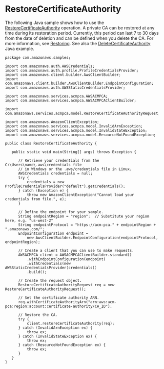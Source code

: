 # RestoreCertificateAuthority<a name="JavaApi-RestoreCertificateAuthority"></a>

The following Java sample shows how to use the [RestoreCertificateAuthority](https://docs.aws.amazon.com/acm-pca/latest/APIReference/API_RestoreCertificateAuthority.html) operation\. A private CA can be restored at any time during its restoration period\. Currently, this period can last 7 to 30 days from the date of deletion and can be defined when you delete the CA\. For more information, see [Restoring](PCARestoreCA.md)\. See also the [DeleteCertificateAuthority](JavaApi-DeleteCertificateAuthority.md) Java example\. 

```
package com.amazonaws.samples;

import com.amazonaws.auth.AWSCredentials;
import com.amazonaws.auth.profile.ProfileCredentialsProvider;
import com.amazonaws.client.builder.AwsClientBuilder;
import com.amazonaws.client.builder.AwsClientBuilder.EndpointConfiguration;
import com.amazonaws.auth.AWSStaticCredentialsProvider;

import com.amazonaws.services.acmpca.AWSACMPCA;
import com.amazonaws.services.acmpca.AWSACMPCAClientBuilder;

import com.amazonaws.services.acmpca.model.RestoreCertificateAuthorityRequest;

import com.amazonaws.AmazonClientException;
import com.amazonaws.services.acmpca.model.InvalidArnException;
import com.amazonaws.services.acmpca.model.InvalidStateException;
import com.amazonaws.services.acmpca.model.ResourceNotFoundException;

public class RestoreCertificateAuthority {

   public static void main(String[] args) throws Exception {

      // Retrieve your credentials from the C:\Users\name\.aws\credentials file
      // in Windows or the .aws/credentials file in Linux.
      AWSCredentials credentials = null;
      try {
          credentials = new ProfileCredentialsProvider("default").getCredentials();
      } catch (Exception e) {
          throw new AmazonClientException("Cannot load your credentials from file.", e);
      }

      // Define the endpoint for your sample.
      String endpointRegion = "region";  // Substitute your region here, e.g. "us-west-2"
      String endpointProtocol = "https://acm-pca." + endpointRegion + ".amazonaws.com/";
      EndpointConfiguration endpoint =
          new AwsClientBuilder.EndpointConfiguration(endpointProtocol, endpointRegion);

      // Create a client that you can use to make requests.
      AWSACMPCA client = AWSACMPCAClientBuilder.standard()
          .withEndpointConfiguration(endpoint)
          .withCredentials(new AWSStaticCredentialsProvider(credentials))
          .build();

      // Create the request object.
      RestoreCertificateAuthorityRequest req = new RestoreCertificateAuthorityRequest();

      // Set the certificate authority ARN.
      req.withCertificateAuthorityArn("arn:aws:acm-pca:region:account:certificate-authority/CA_ID");

      // Restore the CA.
      try {
          client.restoreCertificateAuthority(req);
      } catch (InvalidArnException ex) {
          throw ex;
      } catch (InvalidStateException ex) {
          throw ex;
      } catch (ResourceNotFoundException ex) {
          throw ex;
      }
   }
}
```